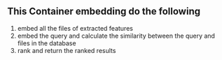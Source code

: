 ## This Container embedding do the following 

1. embed all the files of extracted features
2. embed the query and calculate the similarity between the query and files in the database
3. rank and return the ranked results